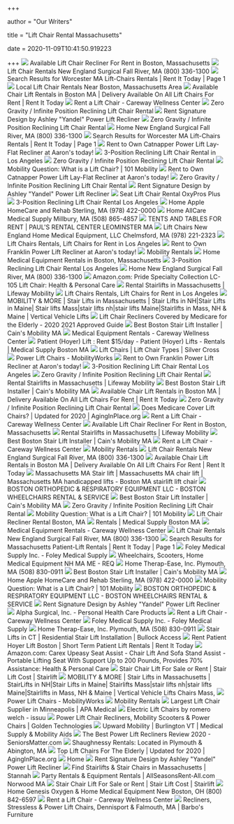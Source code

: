 +++
        
author = "Our Writers"
        
title = "Lift Chair Rental Massachusetts"
        
date = 2020-11-09T10:41:50.919223
        
+++
[ ![](https://www.bluechipcare.com/cmsAdmin/uploads/lift-chair_055.jpg)](https://www.bluechipcare.com/cmsAdmin/uploads/lift-chair_055.jpg) Available Lift Chair Recliner For Rent in Boston, Massachusetts
[ ![](https://cdnmedia.endeavorsuite.com/images/organizations/7203e78d-54ae-4f36-942e-0bae670918dc/siteimages/Lift%20Chair%20Rentals/2018/may/lift-chair.jpg?v=1525347207148?v=20200225191233)](https://cdnmedia.endeavorsuite.com/images/organizations/7203e78d-54ae-4f36-942e-0bae670918dc/siteimages/Lift%20Chair%20Rentals/2018/may/lift-chair.jpg?v=1525347207148?v=20200225191233) Lift Chair Rentals New England Surgical Fall River, MA (800) 336-1300
[ ![](https://www.rentittoday.com/cmsAdmin/uploads/thumb/lift-chair-recliner_021.jpg)](https://www.rentittoday.com/cmsAdmin/uploads/thumb/lift-chair-recliner_021.jpg) Search Results for Worcester MA Lift-Chairs Rentals | Rent It Today | Page 1
[ ![](https://www.bluechipcare.com/cmsAdmin/uploads/bluechip_rentals_header.jpg)](https://www.bluechipcare.com/cmsAdmin/uploads/bluechip_rentals_header.jpg) Local Lift Chair Rentals Near Boston, Massachusetts Area
[ ![](https://www.rentittoday.com/cmsAdmin/uploads/5c2624fb-d824-46f0-b550-ef7128317177.jpg)](https://www.rentittoday.com/cmsAdmin/uploads/5c2624fb-d824-46f0-b550-ef7128317177.jpg) Available Chair Lift Rentals in Boston MA | Delivery Available On All Lift  Chairs For Rent | Rent It Today
[ ![](https://carewaywellness.com/wp-content/gallery/rentals/liftchair.jpg)](https://carewaywellness.com/wp-content/gallery/rentals/liftchair.jpg) Rent a Lift Chair - Careway Wellness Center
[ ![](https://mass-media.s3.us-west-1.amazonaws.com/137c631fe2234829a931b9183e4280a7/infinite-position-reclining-lift-chair-rental-1.jpg)](https://mass-media.s3.us-west-1.amazonaws.com/137c631fe2234829a931b9183e4280a7/infinite-position-reclining-lift-chair-rental-1.jpg) Zero Gravity / Infinite Position Reclining Lift Chair Rental
[ ![](https://ik.imagekit.io/rac/medias/100023960-01.jpg?context=bWFzdGVyfGltYWdlc3wyMjYwNTk2fGltYWdlL2pwZWd8c3lzLW1hc3Rlci9pbWFnZXMvaDg0L2g5MS85MzkzMDE5NTUxNzc0LzEwMDAyMzk2MF8wMS5qcGd8ODNlYjg5MWQyNzJhNWJhOTBlYmNlZjljNjkwNjAwMGFhNTY4ZTRlNDAzOTUxZDA5YTEyY2ZmYzU5OTM4OGUwYg&alt=Signature-Design-by-Ashley-Yandel-Power-Recliner--Room-View&tr=w-1004,h-668,cm-pad_resize)](https://ik.imagekit.io/rac/medias/100023960-01.jpg?context=bWFzdGVyfGltYWdlc3wyMjYwNTk2fGltYWdlL2pwZWd8c3lzLW1hc3Rlci9pbWFnZXMvaDg0L2g5MS85MzkzMDE5NTUxNzc0LzEwMDAyMzk2MF8wMS5qcGd8ODNlYjg5MWQyNzJhNWJhOTBlYmNlZjljNjkwNjAwMGFhNTY4ZTRlNDAzOTUxZDA5YTEyY2ZmYzU5OTM4OGUwYg&alt=Signature-Design-by-Ashley-Yandel-Power-Recliner--Room-View&tr=w-1004,h-668,cm-pad_resize) Rent Signature Design by Ashley "Yandel" Power Lift Recliner
[ ![](https://mass-media.s3.us-west-1.amazonaws.com/67d974791abe42bd9c8ce35d65d60992/zero-gravity-infinite-position-reclining-lift-chair-rental-5.jpg)](https://mass-media.s3.us-west-1.amazonaws.com/67d974791abe42bd9c8ce35d65d60992/zero-gravity-infinite-position-reclining-lift-chair-rental-5.jpg) Zero Gravity / Infinite Position Reclining Lift Chair Rental
[ ![](https://cdnmedia.endeavorsuite.com/images/organizations/7203e78d-54ae-4f36-942e-0bae670918dc/offers/ff7b2602-4b8b-4768-8bd2-496caffe2a4fSlidewithwords.jpg)](https://cdnmedia.endeavorsuite.com/images/organizations/7203e78d-54ae-4f36-942e-0bae670918dc/offers/ff7b2602-4b8b-4768-8bd2-496caffe2a4fSlidewithwords.jpg) Home New England Surgical Fall River, MA (800) 336-1300
[ ![](https://www.rentittoday.com/cmsAdmin/uploads/thumb/lift-chair_002_001_002_001_010.jpg)](https://www.rentittoday.com/cmsAdmin/uploads/thumb/lift-chair_002_001_002_001_010.jpg) Search Results for Worcester MA Lift-Chairs Rentals | Rent It Today | Page 1
[ ![](https://www.aarons.com/dw/image/v2/BBZS_PRD/on/demandware.static/-/Sites-aarons_master/default/dw66c74a68/Furniture/7803JIC_02.jpg?sw=1350&sh=1000&sm=fit)](https://www.aarons.com/dw/image/v2/BBZS_PRD/on/demandware.static/-/Sites-aarons_master/default/dw66c74a68/Furniture/7803JIC_02.jpg?sw=1350&sh=1000&sm=fit) Rent to Own Catnapper Power Lift Lay-Flat Recliner at Aaron's today!
[ ![](https://mass-media.s3.us-west-1.amazonaws.com/137c631fe2234829a931b9183e4280a7/md/3-position-reclining-lift-chair-rental-1.jpg)](https://mass-media.s3.us-west-1.amazonaws.com/137c631fe2234829a931b9183e4280a7/md/3-position-reclining-lift-chair-rental-1.jpg) 3-Position Reclining Lift Chair Rental in Los Angeles
[ ![](https://mass-media.s3.us-west-1.amazonaws.com/67d974791abe42bd9c8ce35d65d60992/zero-gravity-infinite-position-reclining-lift-chair-rental-4.jpg)](https://mass-media.s3.us-west-1.amazonaws.com/67d974791abe42bd9c8ce35d65d60992/zero-gravity-infinite-position-reclining-lift-chair-rental-4.jpg) Zero Gravity / Infinite Position Reclining Lift Chair Rental
[ ![](https://101mobility.com/wp-content/uploads/2019/06/LIft-Chair.jpg)](https://101mobility.com/wp-content/uploads/2019/06/LIft-Chair.jpg) Mobility Question: What is a Lift Chair? | 101 Mobility
[ ![](https://www.aarons.com/on/demandware.static/-/Sites-aarons_master/default/dw2216f82c/Furniture/7803JIC_01.jpg)](https://www.aarons.com/on/demandware.static/-/Sites-aarons_master/default/dw2216f82c/Furniture/7803JIC_01.jpg) Rent to Own Catnapper Power Lift Lay-Flat Recliner at Aaron's today!
[ ![](https://mass-media.s3.us-west-1.amazonaws.com/137c631fe2234829a931b9183e4280a7/l-golden-technologies-pr505-maxicomfort-lift-chair-7360-38051.jpg)](https://mass-media.s3.us-west-1.amazonaws.com/137c631fe2234829a931b9183e4280a7/l-golden-technologies-pr505-maxicomfort-lift-chair-7360-38051.jpg) Zero Gravity / Infinite Position Reclining Lift Chair Rental
[ ![](https://ik.imagekit.io/rac/medias/100023960-05-300.jpg?context=bWFzdGVyfGltYWdlc3wxMTM4NHxpbWFnZS9qcGVnfHN5cy1tYXN0ZXIvaW1hZ2VzL2hiYy9oNjgvOTM3NjAyNjkxODk0Mi8xMDAwMjM5NjBfMDVfMzAwLmpwZ3wwYzg3MjgzMzExZjRjZWU5MWVhNWNmYzQ1YjcyOTFiNDRlMDRjMmJkNWY0MTcxMzhkMjhjZTk4MTdhZGNjZWFm&alt=Signature-Design-by-Ashley-Yandel-Power-Lift-Recliner--Lift-View&tr=w-1004,h-668,cm-pad_resize)](https://ik.imagekit.io/rac/medias/100023960-05-300.jpg?context=bWFzdGVyfGltYWdlc3wxMTM4NHxpbWFnZS9qcGVnfHN5cy1tYXN0ZXIvaW1hZ2VzL2hiYy9oNjgvOTM3NjAyNjkxODk0Mi8xMDAwMjM5NjBfMDVfMzAwLmpwZ3wwYzg3MjgzMzExZjRjZWU5MWVhNWNmYzQ1YjcyOTFiNDRlMDRjMmJkNWY0MTcxMzhkMjhjZTk4MTdhZGNjZWFm&alt=Signature-Design-by-Ashley-Yandel-Power-Lift-Recliner--Lift-View&tr=w-1004,h-668,cm-pad_resize) Rent Signature Design by Ashley "Yandel" Power Lift Recliner
[ ![](https://cdnmedia.endeavorsuite.com/images/ThumbGenerator/Thumb.aspx?img=%2F%2Fcdnmedia.endeavorsuite.com%2Fimages%2Forganizations%2F3dffc01d-3736-4642-9381-71204064039f%2FSLC.jpg&v=1576086575465&w=180)](https://cdnmedia.endeavorsuite.com/images/ThumbGenerator/Thumb.aspx?img=%2F%2Fcdnmedia.endeavorsuite.com%2Fimages%2Forganizations%2F3dffc01d-3736-4642-9381-71204064039f%2FSLC.jpg&v=1576086575465&w=180) Seat Lift Chair Rental OxyPros Plus
[ ![](https://mass-media.s3.us-west-1.amazonaws.com/67d974791abe42bd9c8ce35d65d60992/3-position-reclining-lift-chair-rental-3.jpg)](https://mass-media.s3.us-west-1.amazonaws.com/67d974791abe42bd9c8ce35d65d60992/3-position-reclining-lift-chair-rental-3.jpg) 3-Position Reclining Lift Chair Rental Los Angeles
[ ![](https://cdnmedia.endeavorsuite.com/images/ThumbGenerator/Thumb.aspx?img=//cdnmedia.endeavorsuite.com/images/organizationsstg/ea71c0e3-27d3-4cac-ab67-59507d3fc0cc/CTA/Seat%20Lift%20Chairs.png&v=1563648376344&mw=270&mh=367&f=1)](https://cdnmedia.endeavorsuite.com/images/ThumbGenerator/Thumb.aspx?img=//cdnmedia.endeavorsuite.com/images/organizationsstg/ea71c0e3-27d3-4cac-ab67-59507d3fc0cc/CTA/Seat%20Lift%20Chairs.png&v=1563648376344&mw=270&mh=367&f=1) Home Apple HomeCare and Rehab Sterling, MA (978) 422-0000
[ ![](https://cdnmedia.endeavorsuite.com/images/corporate/webdesign/merchslides/liftchairs/liftchair.jpg)](https://cdnmedia.endeavorsuite.com/images/corporate/webdesign/merchslides/liftchairs/liftchair.jpg) Home AllCare Medical Supply Millbury, MA (508) 865-4857
[ ![](http://images8.design-editor.com/94/9406617/3958%2F504628A4-81FA-D6C7-724D-AA0B426C3E87.png)](http://images8.design-editor.com/94/9406617/3958%2F504628A4-81FA-D6C7-724D-AA0B426C3E87.png) TENTS AND TABLES FOR RENT | PAUL'S RENTAL CENTER LEOMINSTER MA
[ ![](https://cdnmedia.endeavorsuite.com/images/ThumbGenerator/Thumb.aspx?img=//cdnmedia.endeavorsuite.com/images/organizations/7e2d3e30-fdb3-4096-a474-0c94c8e263fb/productGrouper/liftChairs.jpg&v=1512741094202&mw=180&mh=148&f=1?v=20200226104727)](https://cdnmedia.endeavorsuite.com/images/ThumbGenerator/Thumb.aspx?img=//cdnmedia.endeavorsuite.com/images/organizations/7e2d3e30-fdb3-4096-a474-0c94c8e263fb/productGrouper/liftChairs.jpg&v=1512741094202&mw=180&mh=148&f=1?v=20200226104727) Lift Chairs New England Home Medical Equipment, LLC Chelmsford, MA (978)  221-2323
[ ![](https://mass-media.s3.us-west-1.amazonaws.com/137c631fe2234829a931b9183e4280a7/md/lift-chair-rentals.jpg)](https://mass-media.s3.us-west-1.amazonaws.com/137c631fe2234829a931b9183e4280a7/md/lift-chair-rentals.jpg) Lift Chairs Rentals, Lift Chairs for Rent in Los Angeles
[ ![](https://www.aarons.com/dw/image/v2/BBZS_PRD/on/demandware.static/-/Sites-aarons_master/default/dw91886448/Furniture/7803PLL_1.jpg?sw=1350&sh=1000&sm=fit)](https://www.aarons.com/dw/image/v2/BBZS_PRD/on/demandware.static/-/Sites-aarons_master/default/dw91886448/Furniture/7803PLL_1.jpg?sw=1350&sh=1000&sm=fit) Rent to Own Franklin Power Lift Recliner at Aaron's today!
[ ![](https://www.imscooters.com/images/rentals.jpg)](https://www.imscooters.com/images/rentals.jpg) Mobility Rentals
[ ![](https://www.bluechipcare.com/images/bluechip_home_header_new.jpg)](https://www.bluechipcare.com/images/bluechip_home_header_new.jpg) Home Medical Equipment Rentals in Boston, Massachusetts
[ ![](https://mass-media.s3.us-west-1.amazonaws.com/67d974791abe42bd9c8ce35d65d60992/3-position-reclining-lift-chair-rental-2.jpg)](https://mass-media.s3.us-west-1.amazonaws.com/67d974791abe42bd9c8ce35d65d60992/3-position-reclining-lift-chair-rental-2.jpg) 3-Position Reclining Lift Chair Rental Los Angeles
[ ![](https://cdnmedia.endeavorsuite.com/images/organizations/7203e78d-54ae-4f36-942e-0bae670918dc/offers/78d68205-dee7-4454-93d5-4914489f45cfSlidewithwords.jpg)](https://cdnmedia.endeavorsuite.com/images/organizations/7203e78d-54ae-4f36-942e-0bae670918dc/offers/78d68205-dee7-4454-93d5-4914489f45cfSlidewithwords.jpg) Home New England Surgical Fall River, MA (800) 336-1300
[ ![](https://images-na.ssl-images-amazon.com/images/I/31RnI6g8iSL._AC_UL600_SR600,600_.jpg)](https://images-na.ssl-images-amazon.com/images/I/31RnI6g8iSL._AC_UL600_SR600,600_.jpg) Amazon.com: Pride Specialty Collection LC-105 Lift Chair: Health & Personal  Care
[ ![](https://www.lifewaymobility.com/Customer-Content/www/products/Photos/Full/stairlift-rental.jpg)](https://www.lifewaymobility.com/Customer-Content/www/products/Photos/Full/stairlift-rental.jpg) Rental Stairlifts in Massachusetts | Lifeway Mobility
[ ![](https://mass-media.s3.us-west-1.amazonaws.com/137c631fe2234829a931b9183e4280a7/md/heavy-duty-infinite-position-reclining-lift-chair-rental-1.jpg)](https://mass-media.s3.us-west-1.amazonaws.com/137c631fe2234829a931b9183e4280a7/md/heavy-duty-infinite-position-reclining-lift-chair-rental-1.jpg) Lift Chairs Rentals, Lift Chairs for Rent in Los Angeles
[ ![](https://mobilityandmore.com/images/3-stair-lifts-nh-maine-mass-300x300.jpg)](https://mobilityandmore.com/images/3-stair-lifts-nh-maine-mass-300x300.jpg) MOBILITY & MORE | Stair Lifts in Massachusetts | Stair Lifts in NH|Stair  Lifts in Maine| Stair lifts Mass|stair lifts nh|stair lifts  Maine|Stairlifts in Mass, NH & Maine | Vertical Vehicle Lifts
[ ![](https://i0.wp.com/www.bgainsurance.net/wp-content/uploads/2019/07/recliner-lift-chair-for-seniors.jpg)](https://i0.wp.com/www.bgainsurance.net/wp-content/uploads/2019/07/recliner-lift-chair-for-seniors.jpg) Lift Chair Recliners Covered by Medicare for the Elderly - 2020 2021  Approved Guide
[ ![](https://massachusetts.cainsmobility.com/wp-content/uploads/sites/22/2015/09/elderly-gentleman-on-lift.jpg)](https://massachusetts.cainsmobility.com/wp-content/uploads/sites/22/2015/09/elderly-gentleman-on-lift.jpg) Best Boston Stair Lift Installer | Cain's Mobility MA
[ ![](https://carewaywellness.com/wp-content/gallery/rentals/transportchair.jpg)](https://carewaywellness.com/wp-content/gallery/rentals/transportchair.jpg) Medical Equipment Rentals - Careway Wellness Center
[ ![](http://www.boston-medical-supply.com/media/catalog/product/cache/1/image/9df78eab33525d08d6e5fb8d27136e95/i/n/inv-5730-inv9805_1.jpg)](http://www.boston-medical-supply.com/media/catalog/product/cache/1/image/9df78eab33525d08d6e5fb8d27136e95/i/n/inv-5730-inv9805_1.jpg) Patient (Hoyer) Lift : Rent $15/day - Patient (Hoyer) Lifts - Rentals |  Medical Supply Boston MA
[ ![](https://silvercross.com/wp-content/uploads/2016/02/lift-chairs-social-media-silvercross-fb.png)](https://silvercross.com/wp-content/uploads/2016/02/lift-chairs-social-media-silvercross-fb.png) Lift Chairs | Lift Chair Types | Silver Cross
[ ![](https://316xavyzpk7494f8p6dpp5n5-wpengine.netdna-ssl.com/wp-content/uploads/lift-chairs-banner.jpg)](https://316xavyzpk7494f8p6dpp5n5-wpengine.netdna-ssl.com/wp-content/uploads/lift-chairs-banner.jpg) Power Lift Chairs - MobilityWorks
[ ![](https://www.aarons.com/dw/image/v2/BBZS_PRD/on/demandware.static/-/Sites-aarons_master/default/dwe6e8c1ae/Furniture/7803PLL_2.jpg?sw=1350&sh=1000&sm=fit)](https://www.aarons.com/dw/image/v2/BBZS_PRD/on/demandware.static/-/Sites-aarons_master/default/dwe6e8c1ae/Furniture/7803PLL_2.jpg?sw=1350&sh=1000&sm=fit) Rent to Own Franklin Power Lift Recliner at Aaron's today!
[ ![](https://mass-media.s3.us-west-1.amazonaws.com/67d974791abe42bd9c8ce35d65d60992/md/3-position-reclining-lift-chair-rental.jpg)](https://mass-media.s3.us-west-1.amazonaws.com/67d974791abe42bd9c8ce35d65d60992/md/3-position-reclining-lift-chair-rental.jpg) 3-Position Reclining Lift Chair Rental Los Angeles
[ ![](https://mass-media.s3.us-west-1.amazonaws.com/137c631fe2234829a931b9183e4280a7/zero-gravity-711031503153618128012801.jpg)](https://mass-media.s3.us-west-1.amazonaws.com/137c631fe2234829a931b9183e4280a7/zero-gravity-711031503153618128012801.jpg) Zero Gravity / Infinite Position Reclining Lift Chair Rental
[ ![](https://www.lifewaymobility.com/Customer-Content/www/CMS/files/stair-lifts/Bruno-Elite-Stair-Lift-Bottom-Position.jpeg)](https://www.lifewaymobility.com/Customer-Content/www/CMS/files/stair-lifts/Bruno-Elite-Stair-Lift-Bottom-Position.jpeg) Rental Stairlifts in Massachusetts | Lifeway Mobility
[ ![](https://massachusetts.cainsmobility.com/wp-content/uploads/sites/22/2015/09/wood-floor-stylish-lift.jpg)](https://massachusetts.cainsmobility.com/wp-content/uploads/sites/22/2015/09/wood-floor-stylish-lift.jpg) Best Boston Stair Lift Installer | Cain's Mobility MA
[ ![](https://www.rentittoday.com/cmsAdmin/uploads/thumb/r-shoulder-cpm-2_020.jpg)](https://www.rentittoday.com/cmsAdmin/uploads/thumb/r-shoulder-cpm-2_020.jpg) Available Chair Lift Rentals in Boston MA | Delivery Available On All Lift  Chairs For Rent | Rent It Today
[ ![](https://mass-media.s3.us-west-1.amazonaws.com/137c631fe2234829a931b9183e4280a7/manliftingprofile-773741503947996128012801.jpg)](https://mass-media.s3.us-west-1.amazonaws.com/137c631fe2234829a931b9183e4280a7/manliftingprofile-773741503947996128012801.jpg) Zero Gravity / Infinite Position Reclining Lift Chair Rental
[ ![](https://aginginplace.org/wp-content/uploads/2018/10/lift-chair-recliners.jpg)](https://aginginplace.org/wp-content/uploads/2018/10/lift-chair-recliners.jpg) Does Medicare Cover Lift Chairs? | Updated for 2020 | AgingInPlace.org
[ ![](https://carewaywellness.com/wp-content/uploads/2013/02/62718-TENA-night-super-pad-combo-300-158x158.jpg)](https://carewaywellness.com/wp-content/uploads/2013/02/62718-TENA-night-super-pad-combo-300-158x158.jpg) Rent a Lift Chair - Careway Wellness Center
[ ![](https://i.ytimg.com/vi/3hdBwBquCjU/hqdefault.jpg)](https://i.ytimg.com/vi/3hdBwBquCjU/hqdefault.jpg) Available Lift Chair Recliner For Rent in Boston, Massachusetts
[ ![](https://www.lifewaymobility.com/Customer-Content/www/CMS/files/stair-lifts/Bruno-Elan-Stair-Lift-Top-Position.jpeg)](https://www.lifewaymobility.com/Customer-Content/www/CMS/files/stair-lifts/Bruno-Elan-Stair-Lift-Top-Position.jpeg) Rental Stairlifts in Massachusetts | Lifeway Mobility
[ ![](https://massachusetts.cainsmobility.com/wp-content/uploads/sites/22/2015/09/grandpa-grandchild-lift-happy.jpg)](https://massachusetts.cainsmobility.com/wp-content/uploads/sites/22/2015/09/grandpa-grandchild-lift-happy.jpg) Best Boston Stair Lift Installer | Cain's Mobility MA
[ ![](https://carewaywellness.com/wp-content/uploads/2013/07/NO-BACK-158x158.jpg)](https://carewaywellness.com/wp-content/uploads/2013/07/NO-BACK-158x158.jpg) Rent a Lift Chair - Careway Wellness Center
[ ![](https://www.imscooters.com/images/tct-badge.png)](https://www.imscooters.com/images/tct-badge.png) Mobility Rentals
[ ![](https://published-assets.ari-build.com/Content/Published/Site/26587/Images/logo-white.png)](https://published-assets.ari-build.com/Content/Published/Site/26587/Images/logo-white.png) Lift Chair Rentals New England Surgical Fall River, MA (800) 336-1300
[ ![](https://www.rentittoday.com/cmsAdmin/uploads/thumb/Wheelchair_001_002_001_002_001_010.gif)](https://www.rentittoday.com/cmsAdmin/uploads/thumb/Wheelchair_001_002_001_002_001_010.gif) Available Chair Lift Rentals in Boston MA | Delivery Available On All Lift  Chairs For Rent | Rent It Today
[ ![](http://massachusettsstairlift.com/stairlift/Stair_Lifts.jpg)](http://massachusettsstairlift.com/stairlift/Stair_Lifts.jpg) Massachusetts MA Stair lift | Massachusetts MA chair lift | Massachusetts MA  handicapped lifts - Boston MA stairlift lift chair
[ ![](http://aaawheelchair.com/uploads/3/4/3/6/34365374/header_images/1491855269.jpeg)](http://aaawheelchair.com/uploads/3/4/3/6/34365374/header_images/1491855269.jpeg) BOSTON ORTHOPEDIC & RESPIRATORY EQUIPMENT LLC - BOSTON WHEELCHAIRS RENTAL &  SERVICE
[ ![](https://massachusetts.cainsmobility.com/wp-content/uploads/sites/22/2015/09/stair-lift-wood-floor-beautiful.jpg)](https://massachusetts.cainsmobility.com/wp-content/uploads/sites/22/2015/09/stair-lift-wood-floor-beautiful.jpg) Best Boston Stair Lift Installer | Cain's Mobility MA
[ ![](https://mass-media.s3.us-west-1.amazonaws.com/137c631fe2234829a931b9183e4280a7/zero-gravity-lift-chairs-golden-tech-pr-505-m26-maxicomfort-medium-26-wide-lift-chair-10-530x-at-2x1.jpg)](https://mass-media.s3.us-west-1.amazonaws.com/137c631fe2234829a931b9183e4280a7/zero-gravity-lift-chairs-golden-tech-pr-505-m26-maxicomfort-medium-26-wide-lift-chair-10-530x-at-2x1.jpg) Zero Gravity / Infinite Position Reclining Lift Chair Rental
[ ![](https://101mobility.com/wp-content/uploads/2019/06/MaxiComfort_LiftChair_Golden_Reclined.jpg)](https://101mobility.com/wp-content/uploads/2019/06/MaxiComfort_LiftChair_Golden_Reclined.jpg) Mobility Question: What is a Lift Chair? | 101 Mobility
[ ![](https://www.bluechipcare.com/cmsAdmin/uploads/logo_002.jpg)](https://www.bluechipcare.com/cmsAdmin/uploads/logo_002.jpg) Lift Chair Recliner Rental Boston, MA
[ ![](http://www.boston-medical-supply.com/media/wysiwyg/top_wheelchair_renatal.jpg)](http://www.boston-medical-supply.com/media/wysiwyg/top_wheelchair_renatal.jpg) Rentals | Medical Supply Boston MA
[ ![](https://carewaywellness.com/wp-content/gallery/rentals/wheelchair-with-footrests.jpg)](https://carewaywellness.com/wp-content/gallery/rentals/wheelchair-with-footrests.jpg) Medical Equipment Rentals - Careway Wellness Center
[ ![](https://published-assets.ari-build.com/Content/Published/Site/26587/Images/logo.png)](https://published-assets.ari-build.com/Content/Published/Site/26587/Images/logo.png) Lift Chair Rentals New England Surgical Fall River, MA (800) 336-1300
[ ![](https://www.rentittoday.com/cmsAdmin/uploads/thumb/hydraulic-patient-lift-rental_027.jpg)](https://www.rentittoday.com/cmsAdmin/uploads/thumb/hydraulic-patient-lift-rental_027.jpg) Search Results for Massachusetts Patient-Lift Rentals | Rent It Today |  Page 1
[ ![](https://www.foleymedical.com/uploads/2/9/1/4/29148181/published/golden-twilight-seat-lift-chair.jpg?1596124228)](https://www.foleymedical.com/uploads/2/9/1/4/29148181/published/golden-twilight-seat-lift-chair.jpg?1596124228) Foley Medical Supply Inc. - Foley Medical Supply
[ ![](https://www.reqinc.com/images/home-stair-lifts.jpg)](https://www.reqinc.com/images/home-stair-lifts.jpg) Wheelchairs, Scooters, Home Medical Equipment NH MA ME - REQ
[ ![](https://cdnmedia.endeavorsuite.com/images/corporate/webdesign/merchslides/rentals/d0cd3ae3-eedb-4414-bfb2-d1c99c0ef03a.jpg)](https://cdnmedia.endeavorsuite.com/images/corporate/webdesign/merchslides/rentals/d0cd3ae3-eedb-4414-bfb2-d1c99c0ef03a.jpg) Home Therap-Ease, Inc. Plymouth, MA (508) 830-0911
[ ![](https://massachusetts.cainsmobility.com/wp-content/uploads/sites/22/2015/09/stair-lift-complicated-turn-corner.jpg)](https://massachusetts.cainsmobility.com/wp-content/uploads/sites/22/2015/09/stair-lift-complicated-turn-corner.jpg) Best Boston Stair Lift Installer | Cain's Mobility MA
[ ![](https://cdnmedia.endeavorsuite.com/images/corporate/webdesign/merchslides/goldentechnologies/a60bea5c-a4ea-4a02-988a-bb13271261d5.jpg)](https://cdnmedia.endeavorsuite.com/images/corporate/webdesign/merchslides/goldentechnologies/a60bea5c-a4ea-4a02-988a-bb13271261d5.jpg) Home Apple HomeCare and Rehab Sterling, MA (978) 422-0000
[ ![](https://101mobility.com/wp-content/uploads/2019/06/31092668340_e5c7f8f940_o.jpg)](https://101mobility.com/wp-content/uploads/2019/06/31092668340_e5c7f8f940_o.jpg) Mobility Question: What is a Lift Chair? | 101 Mobility
[ ![](http://www.aaawheelchair.com/uploads/3/4/3/6/34365374/published/bostonlogo81.png?1498508748)](http://www.aaawheelchair.com/uploads/3/4/3/6/34365374/published/bostonlogo81.png?1498508748) BOSTON ORTHOPEDIC & RESPIRATORY EQUIPMENT LLC - BOSTON WHEELCHAIRS RENTAL &  SERVICE
[ ![](https://ik.imagekit.io/rac/medias/100023960-03.jpg?context=bWFzdGVyfGltYWdlc3w5NzU1NzB8aW1hZ2UvanBlZ3xzeXMtbWFzdGVyL2ltYWdlcy9oNGUvaDUwLzkzOTMwMjA3MzE0MjIvMTAwMDIzOTYwXzAzLmpwZ3w5N2M0Njc3YmYwZDg1MjZiY2EyMmIxZjc0MGZlMzY2MmUxZGQ1NTYyODE0ZTZkM2QxZWJmOTljMmNmMWZhMmRl&alt=Signature-Design-by-Ashley-Yandel-Power-Recliner&tr=w-1004,h-668,cm-pad_resize)](https://ik.imagekit.io/rac/medias/100023960-03.jpg?context=bWFzdGVyfGltYWdlc3w5NzU1NzB8aW1hZ2UvanBlZ3xzeXMtbWFzdGVyL2ltYWdlcy9oNGUvaDUwLzkzOTMwMjA3MzE0MjIvMTAwMDIzOTYwXzAzLmpwZ3w5N2M0Njc3YmYwZDg1MjZiY2EyMmIxZjc0MGZlMzY2MmUxZGQ1NTYyODE0ZTZkM2QxZWJmOTljMmNmMWZhMmRl&alt=Signature-Design-by-Ashley-Yandel-Power-Recliner&tr=w-1004,h-668,cm-pad_resize) Rent Signature Design by Ashley "Yandel" Power Lift Recliner
[ ![](http://www.alphasurgical.com/images/slider/image3.jpg)](http://www.alphasurgical.com/images/slider/image3.jpg) Alpha Surgical, Inc. - Personal Health Care Products
[ ![](https://carewaywellness.com/wp-content/uploads/2013/08/The-Blazer-Aluminum-4-Wheel-Walker-158x158.jpg)](https://carewaywellness.com/wp-content/uploads/2013/08/The-Blazer-Aluminum-4-Wheel-Walker-158x158.jpg) Rent a Lift Chair - Careway Wellness Center
[ ![](https://www.foleymedical.com/uploads/2/9/1/4/29148181/transformer-banner2_orig.png)](https://www.foleymedical.com/uploads/2/9/1/4/29148181/transformer-banner2_orig.png) Foley Medical Supply Inc. - Foley Medical Supply
[ ![](https://cdnmedia.endeavorsuite.com/images/ThumbGenerator/Thumb.aspx?img=%2F%2Fcdnmedia.endeavorsuite.com%2Fimages%2Forganizationsstg%2Fe1331338-68f0-43bd-8776-fb800168a8c3%2Fctas%2F01.png&w=242)](https://cdnmedia.endeavorsuite.com/images/ThumbGenerator/Thumb.aspx?img=%2F%2Fcdnmedia.endeavorsuite.com%2Fimages%2Forganizationsstg%2Fe1331338-68f0-43bd-8776-fb800168a8c3%2Fctas%2F01.png&w=242) Home Therap-Ease, Inc. Plymouth, MA (508) 830-0911
[ ![](https://bullockaccess.com/wp-content/uploads/2016/06/stair-lifts-savaria-2-1.jpg)](https://bullockaccess.com/wp-content/uploads/2016/06/stair-lifts-savaria-2-1.jpg) Stair Lifts in CT | Residential Stair Lift Installation | Bullock Access
[ ![](https://www.rentittoday.com/cmsAdmin/uploads/thumb/electric-hoyer-lift_002_001_002_001_010.gif)](https://www.rentittoday.com/cmsAdmin/uploads/thumb/electric-hoyer-lift_002_001_002_001_010.gif) Rent Patient Hoyer Lift Boston | Short Term Patient Lift Rentals | Rent It  Today
[ ![](https://images-na.ssl-images-amazon.com/images/I/71V6LMIt0UL._AC_SL1500_.jpg)](https://images-na.ssl-images-amazon.com/images/I/71V6LMIt0UL._AC_SL1500_.jpg) Amazon.com: Carex Upeasy Seat Assist - Chair Lift And Sofa Stand Assist -  Portable Lifting Seat With Support Up to 200 Pounds, Provides 70%  Assistance: Health & Personal Care
[ ![](https://towsonmedicalequipment.com/wp-content/uploads/2019/11/1100-with-staircase-1-300x300.jpg)](https://towsonmedicalequipment.com/wp-content/uploads/2019/11/1100-with-staircase-1-300x300.jpg) Stair Chair Lift For Sale or Rent | Stair Lift Cost | Stairlift
[ ![](https://www.mobilityandmore.com/images/2-stair-lifts-maine-mass-nh.jpg)](https://www.mobilityandmore.com/images/2-stair-lifts-maine-mass-nh.jpg) MOBILITY & MORE | Stair Lifts in Massachusetts | StairLifts in NH|Stair  Lifts in Maine| Stairlifts Mass|stair lifts nh|stair lifts Maine|Stairlifts  in Mass, NH & Maine | Vertical Vehicle Lifts Chairs Mass,
[ ![](https://316xavyzpk7494f8p6dpp5n5-wpengine.netdna-ssl.com/wp-content/uploads/LC945_Merino_Fawn_Lifted-Clipped2.jpg)](https://316xavyzpk7494f8p6dpp5n5-wpengine.netdna-ssl.com/wp-content/uploads/LC945_Merino_Fawn_Lifted-Clipped2.jpg) Power Lift Chairs - MobilityWorks
[ ![](https://www.imscooters.com/image/catalog/IM-logo-arrow-200x100.jpg)](https://www.imscooters.com/image/catalog/IM-logo-arrow-200x100.jpg) Mobility Rentals
[ ![](https://apamedical.com/wp-content/uploads/2018/12/APA-Medical_LiftChairs-MAXITOPIMAGE.png)](https://apamedical.com/wp-content/uploads/2018/12/APA-Medical_LiftChairs-MAXITOPIMAGE.png) Largest Lift Chair Supplier in Minneapolis | APA Medical
[ ![](https://image.isu.pub/120616034213-bfb67932fdbe4d90b46a4372be5d39fa/jpg/page_1.jpg)](https://image.isu.pub/120616034213-bfb67932fdbe4d90b46a4372be5d39fa/jpg/page_1.jpg) Electric Lift Chairs by romero welch - issuu
[ ![](https://www.goldentech.com/wp-content/uploads/2020/09/Golden-PR535-Comforter-Power-Lift-Recliner-in-Anchor_sm-2.jpg)](https://www.goldentech.com/wp-content/uploads/2020/09/Golden-PR535-Comforter-Power-Lift-Recliner-in-Anchor_sm-2.jpg) Power Lift Chair Recliners, Mobility Scooters & Power Chairs | Golden  Technologies
[ ![](https://cdnmedia.endeavorsuite.com/images/ThumbGenerator/Thumb.aspx?img=%2F%2Fcdnmedia.endeavorsuite.com%2Fimages%2Forganizationsstg%2Fc2e962a7-22fd-46b0-9acc-1296b81e5cf1%2FCTA%2FImage-2.jpg&w=370)](https://cdnmedia.endeavorsuite.com/images/ThumbGenerator/Thumb.aspx?img=%2F%2Fcdnmedia.endeavorsuite.com%2Fimages%2Forganizationsstg%2Fc2e962a7-22fd-46b0-9acc-1296b81e5cf1%2FCTA%2FImage-2.jpg&w=370) Upward Mobility | Burlington VT | Medical Supply & Mobility Aids
[ ![](https://m.media-amazon.com/images/I/51AowbXtXqL.jpg)](https://m.media-amazon.com/images/I/51AowbXtXqL.jpg) The Best Power Lift Recliners Review 2020 - SeniorsMatter.com
[ ![](https://shaughnessyrentals.com/wp-content/uploads/2010/10/banner.png)](https://shaughnessyrentals.com/wp-content/uploads/2010/10/banner.png) Shaughnessy Rentals: Located in Plymouth & Abington, MA
[ ![](https://aginginplace.org/wp-content/uploads/2018/10/heavy-duty-1.jpg)](https://aginginplace.org/wp-content/uploads/2018/10/heavy-duty-1.jpg) Top Lift Chairs For The Elderly | Updated for 2020 | AgingInPlace.org
[ ![](http://images8.design-editor.com/94/9406617/3958%2F627C7B17-8174-D558-3C75-523033BCE67E.png)](http://images8.design-editor.com/94/9406617/3958%2F627C7B17-8174-D558-3C75-523033BCE67E.png) Home
[ ![](https://ik.imagekit.io/rac/medias/100023960-03.jpg?context=bWFzdGVyfGltYWdlc3w5NzU1NzB8aW1hZ2UvanBlZ3xzeXMtbWFzdGVyL2ltYWdlcy9oNGUvaDUwLzkzOTMwMjA3MzE0MjIvMTAwMDIzOTYwXzAzLmpwZ3w5N2M0Njc3YmYwZDg1MjZiY2EyMmIxZjc0MGZlMzY2MmUxZGQ1NTYyODE0ZTZkM2QxZWJmOTljMmNmMWZhMmRl&alt=Signature-Design-by-Ashley-Yandel-Power-Recliner&tr=w-286,h-190,cm-pad_resize)](https://ik.imagekit.io/rac/medias/100023960-03.jpg?context=bWFzdGVyfGltYWdlc3w5NzU1NzB8aW1hZ2UvanBlZ3xzeXMtbWFzdGVyL2ltYWdlcy9oNGUvaDUwLzkzOTMwMjA3MzE0MjIvMTAwMDIzOTYwXzAzLmpwZ3w5N2M0Njc3YmYwZDg1MjZiY2EyMmIxZjc0MGZlMzY2MmUxZGQ1NTYyODE0ZTZkM2QxZWJmOTljMmNmMWZhMmRl&alt=Signature-Design-by-Ashley-Yandel-Power-Recliner&tr=w-286,h-190,cm-pad_resize) Rent Signature Design by Ashley "Yandel" Power Lift Recliner
[ ![](https://www.stannah-stairlifts.com/wp-content/uploads/2018/01/stannah-siena-stairlift-1.jpg)](https://www.stannah-stairlifts.com/wp-content/uploads/2018/01/stannah-siena-stairlift-1.jpg) Find Stairlifts & Stair Chairs in Massachusetts | Stannah
[ ![](https://files.sysers.com/cp/upload/rentals9700/editor/full/equipment-rentals-banner.jpg)](https://files.sysers.com/cp/upload/rentals9700/editor/full/equipment-rentals-banner.jpg) Party Rentals & Equipment Rentals | AllSeasonsRent-All.com Norwood MA
[ ![](https://towsonmedicalequipment.com/wp-content/uploads/2020/05/5-myths-about-stair-lifts-300x272.png)](https://towsonmedicalequipment.com/wp-content/uploads/2020/05/5-myths-about-stair-lifts-300x272.png) Stair Chair Lift For Sale or Rent | Stair Lift Cost | Stairlift
[ ![](https://cdnmedia.endeavorsuite.com/images/corporate/webdesign/merchslides/liftchairs/56764c33-22c8-4460-9e59-cfe02a320474.jpg)](https://cdnmedia.endeavorsuite.com/images/corporate/webdesign/merchslides/liftchairs/56764c33-22c8-4460-9e59-cfe02a320474.jpg) Home Genesis Oxygen & Home Medical Equipment New Boston, OH (800) 842-6597
[ ![](https://carewaywellness.com/wp-content/uploads/2013/08/31kitIQUszL-158x158.jpg)](https://carewaywellness.com/wp-content/uploads/2013/08/31kitIQUszL-158x158.jpg) Rent a Lift Chair - Careway Wellness Center
[ ![](https://barbos.com/wp-content/uploads/2018/10/319Merino.jpg)](https://barbos.com/wp-content/uploads/2018/10/319Merino.jpg) Recliners, Stressless & Power Lift Chairs, Dennisport & Falmouth, MA |  Barbo's Furniture
